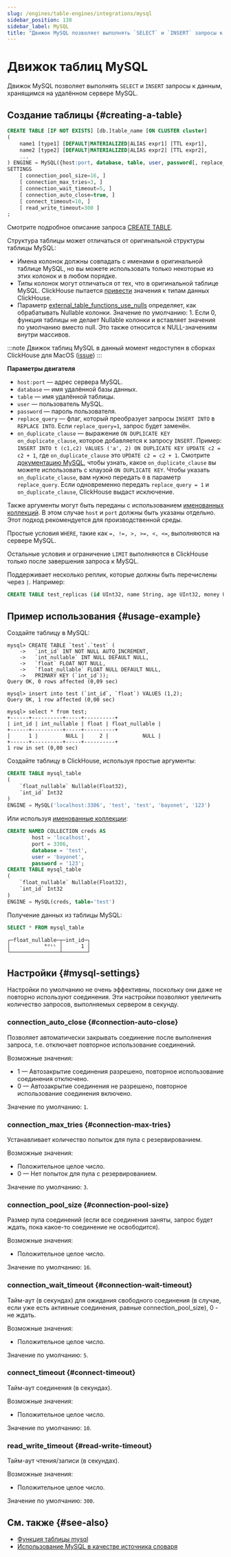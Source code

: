 ```yaml
---
slug: /engines/table-engines/integrations/mysql
sidebar_position: 138
sidebar_label: MySQL
title: "Движок MySQL позволяет выполнять `SELECT` и `INSERT` запросы к данным, хранящимся на удалённом сервере MySQL."
---
```



# Движок таблиц MySQL

Движок MySQL позволяет выполнять `SELECT` и `INSERT` запросы к данным, хранящимся на удалённом сервере MySQL.

## Создание таблицы {#creating-a-table}

``` sql
CREATE TABLE [IF NOT EXISTS] [db.]table_name [ON CLUSTER cluster]
(
    name1 [type1] [DEFAULT|MATERIALIZED|ALIAS expr1] [TTL expr1],
    name2 [type2] [DEFAULT|MATERIALIZED|ALIAS expr2] [TTL expr2],
    ...
) ENGINE = MySQL({host:port, database, table, user, password[, replace_query, on_duplicate_clause] | named_collection[, option=value [,..]]})
SETTINGS
    [ connection_pool_size=16, ]
    [ connection_max_tries=3, ]
    [ connection_wait_timeout=5, ]
    [ connection_auto_close=true, ]
    [ connect_timeout=10, ]
    [ read_write_timeout=300 ]
;
```

Смотрите подробное описание запроса [CREATE TABLE](/sql-reference/statements/create/table).

Структура таблицы может отличаться от оригинальной структуры таблицы MySQL:

- Имена колонок должны совпадать с именами в оригинальной таблице MySQL, но вы можете использовать только некоторые из этих колонок и в любом порядке.
- Типы колонок могут отличаться от тех, что в оригинальной таблице MySQL. ClickHouse пытается [привести](../../../engines/database-engines/mysql.md#data_types-support) значения к типам данных ClickHouse.
- Параметр [external_table_functions_use_nulls](/operations/settings/settings#external_table_functions_use_nulls) определяет, как обрабатывать Nullable колонки. Значение по умолчанию: 1. Если 0, функция таблицы не делает Nullable колонки и вставляет значения по умолчанию вместо null. Это также относится к NULL-значениям внутри массивов.

:::note
Движок таблиц MySQL в данный момент недоступен в сборках ClickHouse для MacOS ([issue](https://github.com/ClickHouse/ClickHouse/issues/21191))
:::

**Параметры двигателя**

- `host:port` — адрес сервера MySQL.
- `database` — имя удалённой базы данных.
- `table` — имя удалённой таблицы.
- `user` — пользователь MySQL.
- `password` — пароль пользователя.
- `replace_query` — флаг, который преобразует запросы `INSERT INTO` в `REPLACE INTO`. Если `replace_query=1`, запрос будет заменён.
- `on_duplicate_clause` — выражение `ON DUPLICATE KEY on_duplicate_clause`, которое добавляется к запросу `INSERT`.
    Пример: `INSERT INTO t (c1,c2) VALUES ('a', 2) ON DUPLICATE KEY UPDATE c2 = c2 + 1`, где `on_duplicate_clause` это `UPDATE c2 = c2 + 1`. Смотрите [документацию MySQL](https://dev.mysql.com/doc/refman/8.0/en/insert-on-duplicate.html), чтобы узнать, какое `on_duplicate_clause` вы можете использовать с клаузой `ON DUPLICATE KEY`.
    Чтобы указать `on_duplicate_clause`, вам нужно передать `0` в параметр `replace_query`. Если одновременно передать `replace_query = 1` и `on_duplicate_clause`, ClickHouse выдаст исключение.

Также аргументы могут быть переданы с использованием [именованных коллекций](/operations/named-collections.md). В этом случае `host` и `port` должны быть указаны отдельно. Этот подход рекомендуется для производственной среды.

Простые условия `WHERE`, такие как `=, !=, >, >=, <, <=`, выполняются на сервере MySQL.

Остальные условия и ограничение `LIMIT` выполняются в ClickHouse только после завершения запроса к MySQL.

Поддерживает несколько реплик, которые должны быть перечислены через `|`. Например:

```sql
CREATE TABLE test_replicas (id UInt32, name String, age UInt32, money UInt32) ENGINE = MySQL(`mysql{2|3|4}:3306`, 'clickhouse', 'test_replicas', 'root', 'clickhouse');
```

## Пример использования {#usage-example}

Создайте таблицу в MySQL:

``` text
mysql> CREATE TABLE `test`.`test` (
    ->   `int_id` INT NOT NULL AUTO_INCREMENT,
    ->   `int_nullable` INT NULL DEFAULT NULL,
    ->   `float` FLOAT NOT NULL,
    ->   `float_nullable` FLOAT NULL DEFAULT NULL,
    ->   PRIMARY KEY (`int_id`));
Query OK, 0 rows affected (0,09 sec)

mysql> insert into test (`int_id`, `float`) VALUES (1,2);
Query OK, 1 row affected (0,00 sec)

mysql> select * from test;
+------+----------+-----+----------+
| int_id | int_nullable | float | float_nullable |
+------+----------+-----+----------+
|      1 |         NULL |     2 |           NULL |
+------+----------+-----+----------+
1 row in set (0,00 sec)
```

Создайте таблицу в ClickHouse, используя простые аргументы:

``` sql
CREATE TABLE mysql_table
(
    `float_nullable` Nullable(Float32),
    `int_id` Int32
)
ENGINE = MySQL('localhost:3306', 'test', 'test', 'bayonet', '123')
```

Или используя [именованные коллекции](/operations/named-collections.md):

```sql
CREATE NAMED COLLECTION creds AS
        host = 'localhost',
        port = 3306,
        database = 'test',
        user = 'bayonet',
        password = '123';
CREATE TABLE mysql_table
(
    `float_nullable` Nullable(Float32),
    `int_id` Int32
)
ENGINE = MySQL(creds, table='test')
```

Получение данных из таблицы MySQL:

``` sql
SELECT * FROM mysql_table
```

``` text
┌─float_nullable─┬─int_id─┐
│           ᴺᵁᴸᴸ │      1 │
└────────────────┴────────┘
```

## Настройки {#mysql-settings}

Настройки по умолчанию не очень эффективны, поскольку они даже не повторно используют соединения. Эти настройки позволяют увеличить количество запросов, выполняемых сервером в секунду.

### connection_auto_close {#connection-auto-close}

Позволяет автоматически закрывать соединение после выполнения запроса, т.е. отключает повторное использование соединений.

Возможные значения:

- 1 — Автозакрытие соединения разрешено, повторное использование соединения отключено.
- 0 — Автозакрытие соединения не разрешено, повторное использование соединения включено.

Значение по умолчанию: `1`.

### connection_max_tries {#connection-max-tries}

Устанавливает количество попыток для пула с резервированием.

Возможные значения:

- Положительное целое число.
- 0 — Нет попыток для пула с резервированием.

Значение по умолчанию: `3`.

### connection_pool_size {#connection-pool-size}

Размер пула соединений (если все соединения заняты, запрос будет ждать, пока какое-то соединение не освободится).

Возможные значения:

- Положительное целое число.

Значение по умолчанию: `16`.

### connection_wait_timeout {#connection-wait-timeout}

Тайм-аут (в секундах) для ожидания свободного соединения (в случае, если уже есть активные соединения, равные connection_pool_size), 0 - не ждать.

Возможные значения:

- Положительное целое число.

Значение по умолчанию: `5`.

### connect_timeout {#connect-timeout}

Тайм-аут соединения (в секундах).

Возможные значения:

- Положительное целое число.

Значение по умолчанию: `10`.

### read_write_timeout {#read-write-timeout}

Тайм-аут чтения/записи (в секундах).

Возможные значения:

- Положительное целое число.

Значение по умолчанию: `300`.

## См. также {#see-also}

- [Функция таблицы mysql](../../../sql-reference/table-functions/mysql.md)
- [Использование MySQL в качестве источника словаря](/sql-reference/dictionaries#mysql)
